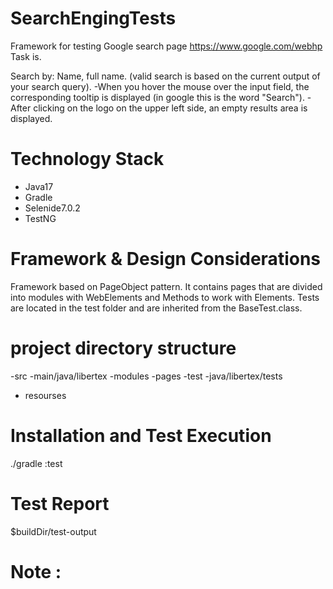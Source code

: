# SearchEngingTests
Framework for testing Google search page https://www.google.com/webhp
Task is.

Search by: Name, full name. (valid search is based on the current output of your search query).
-When you hover the mouse over the input field, the corresponding tooltip is displayed (in google this is the word "Search").
-After clicking on the logo on the upper left side, an empty results area is displayed.

# Technology Stack
- Java17
- Gradle
- Selenide7.0.2
- TestNG
# Framework & Design Considerations
Framework based on PageObject pattern. It contains pages that are divided into modules with WebElements and Methods to work with Elements. Tests are located in the test folder and are inherited from the BaseTest.class. 

# project directory structure
-src
 -main/java/libertex 
  -modules 
  -pages
 -test
  -java/libertex/tests
  - resourses
 
# Installation and Test Execution
./gradle :test
# Test Report
 $buildDir/test-output
# Note :


 
